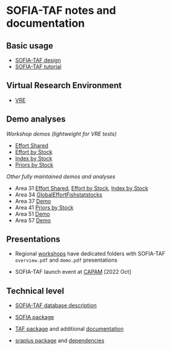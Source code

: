 # SOFIA-TAF notes and documentation

## Basic usage

* [SOFIA-TAF design](https://arni-magnusson.github.io/pdf/2022-sofia-taf.pdf)
* [SOFIA-TAF tutorial](sofia_taf_tutorial.md)

## Virtual Research Environment

* [VRE](https://i-marine.d4science.org/group/sofia-taf)

## Demo analyses

*Workshop demos (lightweight for VRE tests)*

* [Effort Shared](https://github.com/sofia-taf/WorkshopEffortShared)
* [Effort by Stock](https://github.com/sofia-taf/WorkshopEffortByStock)
* [Index by Stock](https://github.com/sofia-taf/WorkshopIndexByStock)
* [Priors by Stock](https://github.com/sofia-taf/WorkshopPriorsByStock)

*Other fully maintained demos and analyses*

* Area 31
  [Effort Shared](https://github.com/sofia-taf/2022Area31DemoEffortShared),
  [Effort by Stock](https://github.com/sofia-taf/2022Area31DemoEffortByStock),
  [Index by Stock](https://github.com/sofia-taf/2022Area31DemoIndexByStock)
* Area 34 [GlobalEffortFishstatstocks](https://github.com/sofia-taf/2023Area34GlobalEffortFishstatstocks)
* Area 37 [Demo](https://github.com/sofia-taf/2022Area37Demo)
* Area 41 [Priors by Stock](https://github.com/sofia-taf/2022Area41DemoPriorsByStock)
* Area 51 [Demo](https://github.com/sofia-taf/2023Area51ShortDemo)
* Area 57 [Demo](https://github.com/sofia-taf/2023Area57Demo)

## Presentations

* Regional [workshops](presentations) have dedicated folders with SOFIA-TAF
  `overview.pdf` and `demo.pdf` presentations

* SOFIA-TAF launch event at [CAPAM](presentations/capam/open_reproducible.pdf)
  [2022 Oct]

## Technical level

* [SOFIA-TAF database description](Sofia_Tsaf_Database.pdf)

* [SOFIA package](https://github.com/sofia-taf/SOFIA)

* [TAF package](https://github.com/ices-tools-prod/TAF) and additional
  [documentation](https://github.com/ices-taf/doc)

* [sraplus package](https://github.com/DanOvando/sraplus) and
  [dependencies](sraplus_dependencies.md)
